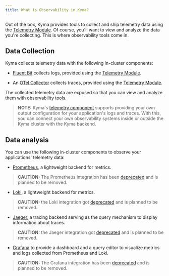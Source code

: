 ```yaml
---
title: What is Observability in Kyma?
---
```


Out of the box, Kyma provides tools to collect and ship telemetry data using the [Telemetry Module](../telemetry/README.md). Of course, you'll want to view and analyze the data you're collecting. This is where observability tools come in.

## Data Collection

Kyma collects telemetry data with the following in-cluster components:

- [Fluent Bit](https://fluentbit.io/) collects logs, provided using the [Telemetry Module](../telemetry/README.md).

- An [OTel Collector](https://opentelemetry.io/docs/collector/) collects traces, provided using the [Telemetry Module](../telemetry/README.md).

The collected telemetry data are exposed so that you can view and analyze them with observability tools.

> **NOTE:** Kyma's [telemetry component](../telemetry/README.md) supports providing your own output configuration for your application's logs and traces. With this, you can connect your own observability systems inside or outside the Kyma cluster with the Kyma backend.

## Data analysis

You can use the following in-cluster components to observe your applications' telemetry data:

- [Prometheus](https://prometheus.io/docs/introduction), a lightweight backend for metrics.
> **CAUTION:** The Prometheus integration has been [deprecated](https://kyma-project.io/blog/2022/12/9/monitoring-deprecation) and is planned to be removed.
- [Loki](https://grafana.com/oss/loki/), a lightweight backend for metrics. 
> **CAUTION:** the Loki integration got [deprecated](https://kyma-project.io/blog/2022/11/2/loki-deprecation/) and is planned to be removed.
- [Jaeger](https://www.jaegertracing.io/docs/), a tracing backend serving as the query mechanism to display information about traces.
> **CAUTION:** the Jaeger integration got [deprecated](https://kyma-project.io/blog/jaeger-deprecation) and is planned to be removed.
- [Grafana](https://grafana.com/docs/guides/getting_started/) to provide a dashboard and a query editor to visualize metrics and logs collected from Prometheus and Loki.
> **CAUTION:** The Grafana integration has been [deprecated](https://kyma-project.io/blog/2022/12/9/monitoring-deprecation) and is planned to be removed.
